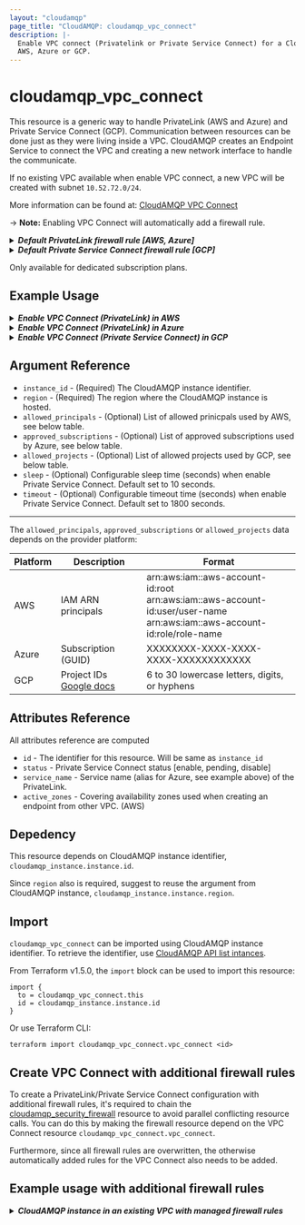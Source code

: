 ```yaml
---
layout: "cloudamqp"
page_title: "CloudAMQP: cloudamqp_vpc_connect"
description: |-
  Enable VPC connect (Privatelink or Private Service Connect) for a CloudAMQP instance hosted in
  AWS, Azure or GCP.
---
```


# cloudamqp_vpc_connect

This resource is a generic way to handle PrivateLink (AWS and Azure) and Private Service Connect
(GCP). Communication between resources can be done just as they were living inside a VPC. CloudAMQP
creates an Endpoint Service to connect the VPC and creating a new network interface to handle the
communicate.

If no existing VPC available when enable VPC connect, a new VPC will be created with subnet
`10.52.72.0/24`.

More information can be found at: [CloudAMQP VPC Connect]

-> **Note:** Enabling VPC Connect will automatically add a firewall rule.

<details>
 <summary>
    <b>
      <i>Default PrivateLink firewall rule [AWS, Azure]</i>
    </b>
  </summary>

For LavinMQ:

```hcl
rules {
  Description = "PrivateLink setup"
  ip          = "<VPC Subnet>"
  ports       = [5552, 5551, 61613, 61614]
  services    = ["AMQP", "AMQPS", "HTTPS", "MQTT", "MQTTS"]
}
```

For RabbitMQ:

```hcl
rules {
  Description = "PrivateLink setup"
  ip          = "<VPC Subnet>"
  ports       = []
  services    = ["AMQP", "AMQPS", "HTTPS", "STREAM", "STREAM_SSL", "STOMP", "STOMPS", "MQTT", "MQTTS"]
}
```

</details>

<details>
 <summary>
    <b>
      <i>Default Private Service Connect firewall rule [GCP]</i>
    </b>
  </summary>

For LavinMQ:

```hcl
rules {
  Description = "Private Service Connect"
  ip          = "10.0.0.0/24"
  ports       = [5552, 5551, 61613, 61614]
  services    = ["AMQP", "AMQPS", "HTTPS", "MQTT", "MQTTS"]
}
```

For RabbitMQ:

```hcl
rules {
  Description = "Private Service Connect"
  ip          = "10.0.0.0/24"
  ports       = []
  services    = ["AMQP", "AMQPS", "HTTPS", "STREAM", "STREAM_SSL", "STOMP", "STOMPS", "MQTT", "MQTTS"]
}
```

</details>

Only available for dedicated subscription plans.

## Example Usage

<details>
  <summary>
    <b>
      <i>Enable VPC Connect (PrivateLink) in AWS</i>
    </b>
  </summary>

```hcl
resource "cloudamqp_vpc" "vpc" {
  name    = "Standalone VPC"
  region  = "amazon-web-services::us-west-1"
  subnet  = "10.56.72.0/24"
  tags    = []
}

resource "cloudamqp_instance" "instance" {
  name                = "Instance 01"
  plan                = "penguin-1"
  region              = "amazon-web-services::us-west-1"
  tags                = []
  vpc_id              = cloudamqp_vpc.vpc.id
  keep_associated_vpc = true
}

resource "cloudamqp_vpc_connect" "vpc_connect" {
  instance_id = cloudamqp_instance.instance.id
  region      = cloudamqp_instance.instance.region
  allowed_principals = [
    "arn:aws:iam::aws-account-id:user/user-name"
  ]
}
```

</details>

<details>
  <summary>
    <b>
      <i>Enable VPC Connect (PrivateLink) in Azure</i>
    </b>
  </summary>

```hcl
resource "cloudamqp_vpc" "vpc" {
  name    = "Standalone VPC"
  region  = "azure-arm::westus"
  subnet  = "10.56.72.0/24"
  tags    = []
}

resource "cloudamqp_instance" "instance" {
  name                = "Instance 01"
  plan                = "penguin-1"
  region              = "azure-arm::westus"
  tags                = []
  vpc_id              = cloudamqp_vpc.vpc.id
  keep_associated_vpc = true
}

resource "cloudamqp_vpc_connect" "vpc_connect" {
  instance_id = cloudamqp_instance.instance.id
  region      = cloudamqp_instance.instance.region
  approved_subscriptions = [
    "XXXXXXXX-XXXX-XXXX-XXXX-XXXXXXXXXXXX"
  ]
}
```

The attribute `service_name` found in resource `cloudamqp_vpc_connect` corresponds to the alias in
the resource `azurerm_private_endpoint` of the Azure provider. This can be used when creating the
private endpoint.

```hcl
resource "azurerm_private_endpoint" "example" {
  name                = "example-endpoint"
  location            = data.azurerm_resource_group.example.location
  resource_group_name = data.azurerm_resource_group.example.name
  subnet_id           = data.azurerm_subnet.subnet.id

  private_service_connection {
    name                              = "example-privateserviceconnection"
    private_connection_resource_alias = cloudamqp_vpc_connect.vpc_connect.service_name
    is_manual_connection              = true
    request_message                   = "PL"
  }
}
```

More information about the resource and argument can be found here:
[private_connection_resource_alias]. Or check their example "Using a Private Link Service Alias with
existing resources".

</details>

<details>
  <summary>
    <b>
      <i>Enable VPC Connect (Private Service Connect) in GCP</i>
    </b>
  </summary>

```hcl
resource "cloudamqp_vpc" "vpc" {
  name    = "Standalone VPC"
  region  = "google-compute-engine::us-west1"
  subnet  = "10.56.72.0/24"
  tags    = []
}

resource "cloudamqp_instance" "instance" {
  name                = "Instance 01"
  plan                = "penguin-1"
  region              = "google-compute-engine::us-west1"
  tags                = []
  vpc_id              = cloudamqp_vpc.vpc.id
  keep_associated_vpc = true
}

resource "cloudamqp_vpc_connect" "vpc_connect" {
  instance_id = cloudamqp_instance.instance.id
  region      = cloudamqp_instance.instance.region
  allowed_projects = [
    "some-project-123456"
  ]
}
```

</details>

## Argument Reference

* `instance_id`             - (Required) The CloudAMQP instance identifier.
* `region`                  - (Required) The region where the CloudAMQP instance is hosted.
* `allowed_principals`      - (Optional) List of allowed prinicpals used by AWS, see below table.
* `approved_subscriptions`  - (Optional) List of approved subscriptions used by Azure, see below
                              table.
* `allowed_projects`        - (Optional) List of allowed projects used by GCP, see below table.
* `sleep`                   - (Optional) Configurable sleep time (seconds) when enable Private
                              Service Connect. Default set to 10 seconds.
* `timeout`                 - (Optional) Configurable timeout time (seconds) when enable Private
                              Service Connect. Default set to 1800 seconds.

___

The `allowed_principals`, `approved_subscriptions` or `allowed_projects` data depends on the
provider platform:

| Platform | Description | Format |
|---|---|---|
| AWS | IAM ARN principals | arn:aws:iam::aws-account-id:root<br>arn:aws:iam::aws-account-id:user/user-name<br> arn:aws:iam::aws-account-id:role/role-name |
| Azure | Subscription (GUID) | XXXXXXXX-XXXX-XXXX-XXXX-XXXXXXXXXXXX |
| GCP | Project IDs [Google docs] | 6 to 30 lowercase letters, digits, or hyphens |

## Attributes Reference

All attributes reference are computed

* `id`            - The identifier for this resource. Will be same as `instance_id`
* `status`        - Private Service Connect status [enable, pending, disable]
* `service_name`  - Service name (alias for Azure, see example above) of the PrivateLink.
* `active_zones`  - Covering availability zones used when creating an endpoint from other VPC. (AWS)

## Depedency

This resource depends on CloudAMQP instance identifier, `cloudamqp_instance.instance.id`.

Since `region` also is required, suggest to reuse the argument from CloudAMQP instance,
`cloudamqp_instance.instance.region`.

## Import

`cloudamqp_vpc_connect` can be imported using CloudAMQP instance identifier. To
retrieve the identifier, use [CloudAMQP API list intances].

From Terraform v1.5.0, the `import` block can be used to import this resource:

```hcl
import {
  to = cloudamqp_vpc_connect.this
  id = cloudamqp_instance.instance.id
}
```

Or use Terraform CLI:

`terraform import cloudamqp_vpc_connect.vpc_connect <id>`

## Create VPC Connect with additional firewall rules

To create a PrivateLink/Private Service Connect configuration with additional firewall rules, it's
required to chain the [cloudamqp_security_firewall] resource to avoid parallel conflicting resource
calls. You can do this by making the firewall resource depend on the VPC Connect resource
`cloudamqp_vpc_connect.vpc_connect`.

Furthermore, since all firewall rules are overwritten, the otherwise automatically added rules for
the VPC Connect also needs to be added.

## Example usage with additional firewall rules

<details>
  <summary>
    <b>
      <i>CloudAMQP instance in an existing VPC with managed firewall rules</i>
    </b>
  </summary>

```hcl
resource "cloudamqp_vpc" "vpc" {
  name    = "Standalone VPC"
  region  = "amazon-web-services::us-west-1"
  subnet  = "10.56.72.0/24"
  tags    = []
}

resource "cloudamqp_instance" "instance" {
  name                = "Instance 01"
  plan                = "penguin-1"
  region              = "amazon-web-services::us-west-1"
  tags                = []
  vpc_id              = cloudamqp_vpc.vpc.id
  keep_associated_vpc = true
}

resource "cloudamqp_vpc_connect" "vpc_connect" {
  instance_id = cloudamqp_instance.instance.id
  allowed_principals = [
    "arn:aws:iam::aws-account-id:user/user-name"
  ]
}

resource "cloudamqp_security_firewall" "firewall_settings" {
  instance_id = cloudamqp_instance.instance.id

  rules {
    description = "Custom PrivateLink setup"
    ip          = cloudamqp_vpc.vpc.subnet
    ports       = []
    services    = ["AMQP", "AMQPS", "HTTPS"]
  }

  rules {
    description = "MGMT interface"
    ip          = "0.0.0.0/0"
    ports       = []
    services    = ["HTTPS"]
  }

  depends_on = [
    cloudamqp_vpc_connect.vpc_connect
   ]
}
```

</details>

[CloudAMQP API list intances]: https://docs.cloudamqp.com/index.html#tag/instances/get/instances
[CloudAMQP VPC Connect]: https://www.cloudamqp.com/docs/cloudamqp-vpc-connect.html
[cloudamqp_security_firewall]: https://registry.terraform.io/providers/cloudamqp/cloudamqp/latest/docs/resources/security_firewall
[Google docs]: https://cloud.google.com/resource-manager/reference/rest/v1/projects
[private_connection_resource_alias]: ./private_endpoint#private_connection_resource_alias-1

